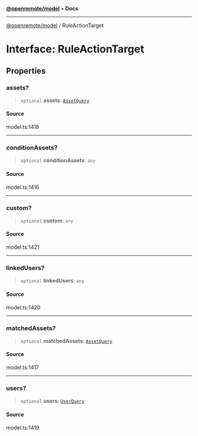 [**@openremote/model**](../README.md) • **Docs**

***

[@openremote/model](../globals.md) / RuleActionTarget

# Interface: RuleActionTarget

## Properties

### assets?

> `optional` **assets**: [`AssetQuery`](AssetQuery.md)

#### Source

model.ts:1418

***

### conditionAssets?

> `optional` **conditionAssets**: `any`

#### Source

model.ts:1416

***

### custom?

> `optional` **custom**: `any`

#### Source

model.ts:1421

***

### linkedUsers?

> `optional` **linkedUsers**: `any`

#### Source

model.ts:1420

***

### matchedAssets?

> `optional` **matchedAssets**: [`AssetQuery`](AssetQuery.md)

#### Source

model.ts:1417

***

### users?

> `optional` **users**: [`UserQuery`](UserQuery.md)

#### Source

model.ts:1419
